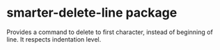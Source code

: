 # smarter-delete-line package

Provides a command to delete to first character, instead of beginning of line.
It respects indentation level.
